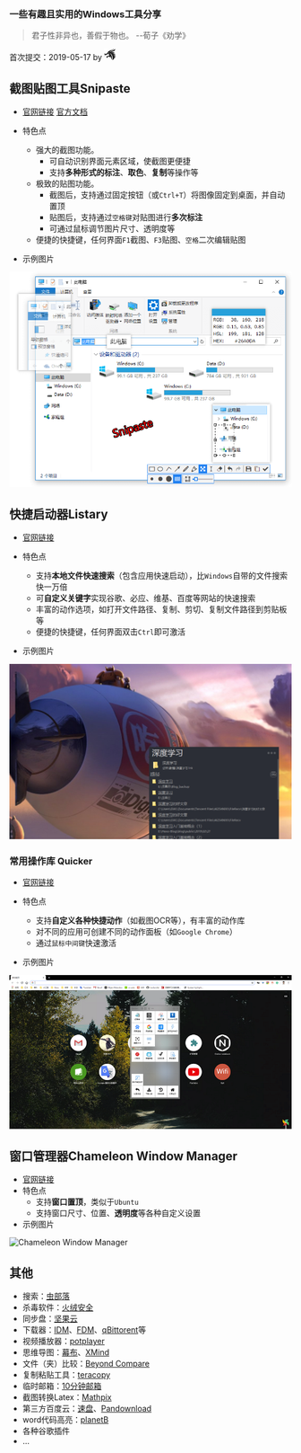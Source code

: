 ### 一些有趣且实用的Windows工具分享

> 君子性非异也，善假于物也。         --荀子《劝学》

首次提交：2019-05-17 by [![dragon](../dragon.png)](https://github.com/Jngwl)



## 截图贴图工具Snipaste

- [官网链接](https://zh.snipaste.com/)    [官方文档](https://docs.snipaste.com/zh-cn/)

- 特色点
  - 强大的截图功能。
    - 可自动识别界面元素区域，使截图更便捷
    - 支持**多种形式的标注**、**取色**、**复制**等操作等
  - 极致的贴图功能。
    - 截图后，支持通过固定按钮（或`Ctrl+T`）将图像固定到桌面，并自动置顶
    - 贴图后，支持通过`空格键`对贴图进行**多次标注**
    - 可通过鼠标调节图片尺寸、透明度等
  - 便捷的快捷键，任何界面`F1`截图、`F3`贴图、`空格`二次编辑贴图

- 示例图片

![Snipaste](Snipaste.png)

## 快捷启动器Listary

- [官网链接](https://www.listary.com/)

- 特色点
  - 支持**本地文件快速搜索**（包含应用快速启动），比`Windows`自带的文件搜索快一万倍  
  - 可**自定义关键字**实现谷歌、必应、维基、百度等网站的快速搜索
  - 丰富的动作选项，如打开文件路径、复制、剪切、复制文件路径到剪贴板等
  - 便捷的快捷键，任何界面双击`Ctrl`即可激活
- 示例图片

![Listary](Listary.png)

### 常用操作库 Quicker

- [官网链接](https://getquicker.net/)
- 特色点
  - 支持**自定义各种快捷动作**（如截图OCR等），有丰富的动作库
  - 对不同的应用可创建不同的动作面板（如`Google Chrome`）
  - 通过`鼠标中间键`快速激活

- 示例图片

![Quicker](Quicker.png)

## 窗口管理器Сhameleon Window Manager

- [官网链接](http://www.chameleon-managers.com/window-manager/)
- 特色点
  - 支持**窗口置顶**，类似于`Ubuntu`
  - 支持窗口尺寸、位置、**透明度**等各种自定义设置
- 示例图片

![Сhameleon Window Manager](Сhameleon.png)

## 其他

- 搜索：[虫部落](https://search.chongbuluo.com/)
- 杀毒软件：[火绒安全](https://www.huorong.cn/)
- 同步盘：[坚果云](https://www.jianguoyun.com/)
- 下载器：[IDM](https://www.internetdownloadmanager.com/)、[FDM](https://www.freedownloadmanager.org/zh/)、[qBittorent](https://www.jngwl.top/2019/05/10/qBittorrent%E4%BD%BF%E7%94%A8/)等
- 视频播放器：[potplayer](https://daumpotplayer.com/)
- 思维导图：[幕布](https://mubu.com/)、[XMind](https://www.xmind.cn/)
- 文件（夹）比较：[Beyond Compare](https://www.scootersoftware.com/)
- 复制粘贴工具：[teracopy](https://www.codesector.com/teracopy)
- 临时邮箱：[10分钟邮箱](http://mail.bccto.me/)
- 截图转换Latex：[Mathpix](https://mathpix.com/)
- 第三方百度云：[速盘](https://www.speedpan.com/)、[Pandownload](http://pandownload.com/)
- word代码高亮：[planetB](http://www.planetb.ca/syntax-highlight-word)
- 各种谷歌插件
- ...

